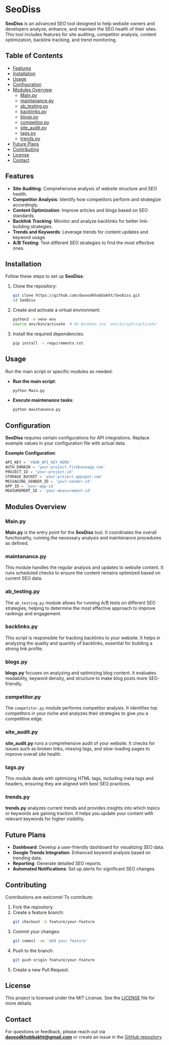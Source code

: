 
# SeoDiss

**SeoDiss** is an advanced SEO tool designed to help website owners and developers analyze, enhance, and maintain the SEO health of their sites. This tool includes features for site auditing, competitor analysis, content optimization, backlink tracking, and trend monitoring.

## Table of Contents

- [Features](#features)
- [Installation](#installation)
- [Usage](#usage)
- [Configuration](#configuration)
- [Modules Overview](#modules-overview)
  - [Main.py](#mainpy)
  - [maintanance.py](#maintanancepy)
  - [ab_testing.py](#ab_testingpy)
  - [backlinks.py](#backlinkspy)
  - [blogs.py](#blogspy)
  - [competitor.py](#competitorpy)
  - [site_audit.py](#site_auditpy)
  - [tags.py](#tagspy)
  - [trends.py](#trendspy)
- [Future Plans](#future-plans)
- [Contributing](#contributing)
- [License](#license)
- [Contact](#contact)

## Features

- **Site Auditing**: Comprehensive analysis of website structure and SEO health.
- **Competitor Analysis**: Identify how competitors perform and strategize accordingly.
- **Content Optimization**: Improve articles and blogs based on SEO standards.
- **Backlink Tracking**: Monitor and analyze backlinks for better link-building strategies.
- **Trends and Keywords**: Leverage trends for content updates and keyword usage.
- **A/B Testing**: Test different SEO strategies to find the most effective ones.

## Installation

Follow these steps to set up **SeoDiss**:

1. Clone the repository:
   ```bash
   git clone https://github.com/davoodkhobbakht/SeoDiss.git
   cd SeoDiss
   ```

2. Create and activate a virtual environment:
   ```bash
   python3 -m venv env
   source env/bin/activate  # On Windows use `env\Scripts\activate`
   ```

3. Install the required dependencies:
   ```bash
   pip install -r requirements.txt
   ```

## Usage

Run the main script or specific modules as needed:

- **Run the main script**:
  ```bash
  python Main.py
  ```

- **Execute maintenance tasks**:
  ```bash
  python maintanance.py
  ```

## Configuration

**SeoDiss** requires certain configurations for API integrations. Replace example values in your configuration file with actual data.

**Example Configuration**:
```python
API_KEY = 'YOUR_API_KEY_HERE'
AUTH_DOMAIN = 'your-project.firebaseapp.com'
PROJECT_ID = 'your-project-id'
STORAGE_BUCKET = 'your-project.appspot.com'
MESSAGING_SENDER_ID = 'your-sender-id'
APP_ID = 'your-app-id'
MEASUREMENT_ID = 'your-measurement-id'
```

## Modules Overview

### Main.py

**Main.py** is the entry point for the **SeoDiss** tool. It coordinates the overall functionality, running the necessary analysis and maintenance procedures as defined.

### maintanance.py

This module handles the regular analysis and updates to website content. It runs scheduled checks to ensure the content remains optimized based on current SEO data.

### ab_testing.py

The `ab_testing.py` module allows for running A/B tests on different SEO strategies, helping to determine the most effective approach to improve rankings and engagement.

### backlinks.py

This script is responsible for tracking backlinks to your website. It helps in analyzing the quality and quantity of backlinks, essential for building a strong link profile.

### blogs.py

**blogs.py** focuses on analyzing and optimizing blog content. It evaluates readability, keyword density, and structure to make blog posts more SEO-friendly.

### competitor.py

The `competitor.py` module performs competitor analysis. It identifies top competitors in your niche and analyzes their strategies to give you a competitive edge.

### site_audit.py

**site_audit.py** runs a comprehensive audit of your website. It checks for issues such as broken links, missing tags, and slow-loading pages to improve overall site health.

### tags.py

This module deals with optimizing HTML tags, including meta tags and headers, ensuring they are aligned with best SEO practices.

### trends.py

**trends.py** analyzes current trends and provides insights into which topics or keywords are gaining traction. It helps you update your content with relevant keywords for higher visibility.

## Future Plans

- **Dashboard**: Develop a user-friendly dashboard for visualizing SEO data.
- **Google Trends Integration**: Enhanced keyword analysis based on trending data.
- **Reporting**: Generate detailed SEO reports.
- **Automated Notifications**: Set up alerts for significant SEO changes.

## Contributing

Contributions are welcome! To contribute:

1. Fork the repository.
2. Create a feature branch:
   ```bash
   git checkout -b feature/your-feature
   ```
3. Commit your changes:
   ```bash
   git commit -am 'Add your feature'
   ```
4. Push to the branch:
   ```bash
   git push origin feature/your-feature
   ```
5. Create a new Pull Request.

## License

This project is licensed under the MIT License. See the [LICENSE](LICENSE) file for more details.

## Contact

For questions or feedback, please reach out via **davoodkhobbakht@gmail.com** or create an issue in the [GitHub repository](https://github.com/davoodkhobbakht/SeoDiss).

